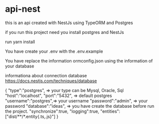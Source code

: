 # api-nest
this is an api created with NestJs using TypeORM and Postgres

if you run this project need you install postgres and NestJs

run yarn install

You have create your .env with the .env.example

You have replace the information ormconfig.json using the information of your database

informationa about connection database https://docs.nestjs.com/techniques/database

{
    "type":"postgres", => your type can be Mysql, Oracle, Sql
    "host":"localhost",
    "port":"5432", => default postgres
    "username":"postgres",=> your username
    "password":"admin", => your password
    "database":"ideas", => you have create the database before run the project.
    "synchronize":true,
    "logging":true,
    "entities":["dist/**/*.entity{.ts,.js}"]
}

